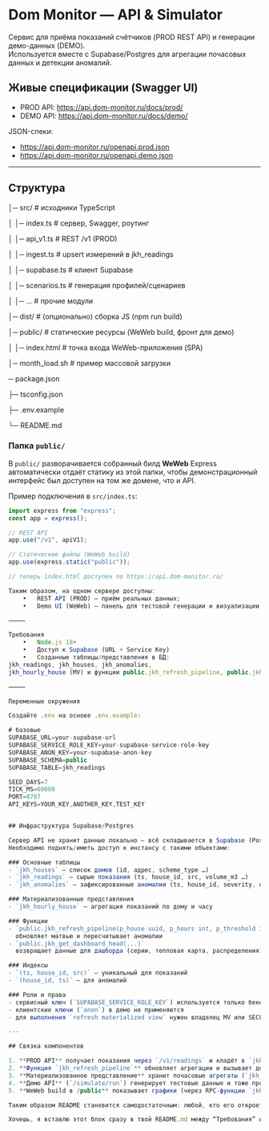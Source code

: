 # Dom Monitor — API & Simulator

Сервис для приёма показаний счётчиков (PROD REST API) и генерации демо-данных (DEMO).  
Используется вместе с Supabase/Postgres для агрегации почасовых данных и детекции аномалий.

## Живые спецификации (Swagger UI)

- PROD API: https://api.dom-monitor.ru/docs/prod/
- DEMO API: https://api.dom-monitor.ru/docs/demo/

JSON-спеки:
- https://api.dom-monitor.ru/openapi.prod.json
- https://api.dom-monitor.ru/openapi.demo.json

---

## Структура

│─ src/                # исходники TypeScript

│  │─ index.ts         # сервер, Swagger, роутинг

│  │─ api_v1.ts        # REST /v1 (PROD)

│  │─ ingest.ts        # upsert измерений в jkh_readings

│  │─ supabase.ts      # клиент Supabase

│  │─ scenarios.ts     # генерация профилей/сценариев

│  │─ …                # прочие модули

│─ dist/               # (опционально) сборка JS (npm run build)

│─ public/             # статические ресурсы (WeWeb build, фронт для демо)

│  │─ index.html       # точка входа WeWeb-приложения (SPA)

│─ month_load.sh       # пример массовой загрузки

─ package.json


├─ tsconfig.json

├─ .env.example

└─ README.md

### Папка `public/`

В `public/` разворачивается собранный билд **WeWeb**
Express автоматически отдаёт статику из этой папки, чтобы демонстрационный интерфейс был доступен на том же домене, что и API.  

Пример подключения в `src/index.ts`:

```ts
import express from "express";
const app = express();

// REST API
app.use("/v1", apiV1);

// Статические файлы (WeWeb build)
app.use(express.static("public"));

// теперь index.html доступен по https://api.dom-monitor.ru/

Таким образом, на одном сервере доступны:
	•	REST API (PROD) — приём реальных данных;
	•	Demo UI (WeWeb) — панель для тестовой генерации и визуализации.

⸻

Требования
	•	Node.js 18+
	•	Доступ к Supabase (URL + Service Key)
	•	Созданные таблицы/представления в БД:
jkh_readings, jkh_houses, jkh_anomalies,
jkh_hourly_house (MV) и функции public.jkh_refresh_pipeline, public.jkh_get_dashboard_head.

⸻

Переменные окружения

Создайте .env на основе .env.example:

# базовые
SUPABASE_URL=your-supabase-url
SUPABASE_SERVICE_ROLE_KEY=your-supabase-service-role-key
SUPABASE_ANON_KEY=your-supabase-anon-key
SUPABASE_SCHEMA=public
SUPABASE_TABLE=jkh_readings

SEED_DAYS=7       
TICK_MS=60000     
PORT=8787
API_KEYS=YOUR_KEY,ANOTHER_KEY,TEST_KEY


## Инфраструктура Supabase/Postgres

Сервер API не хранит данные локально — всё складывается в Supabase (Postgres).  
Необходимо поднять/иметь доступ к инстансу с такими объектами:

### Основные таблицы
- `jkh_houses` — список домов (id, адрес, scheme_type …)
- `jkh_readings` — сырые показания (ts, house_id, src, volume_m3 …)
- `jkh_anomalies` — зафиксированные аномалии (ts, house_id, severity, delta_m3, deviation_pct …)

### Материализованные представления
- `jkh_hourly_house` — агрегация показаний по дому и часу

### Функции
- `public.jkh_refresh_pipeline(p_house uuid, p_hours int, p_threshold int)`  
  обновляет матвью и пересчитывает аномалии
- `public.jkh_get_dashboard_head(...)`  
  возвращает данные для дашборда (серии, тепловая карта, распределения)

### Индексы
- `(ts, house_id, src)` — уникальный для показаний
- `(house_id, ts)` — для аномалий

### Роли и права
- сервисный ключ (`SUPABASE_SERVICE_ROLE_KEY`) используется только бекендом
- клиентские ключи (`anon`) в демо не применяются
- для выполнения `refresh materialized view` нужен владелец MV или SECURITY DEFINER на функции

---

## Связка компонентов

1. **PROD API** получает показания через `/v1/readings` и кладёт в `jkh_readings`.
2. **Функция `jkh_refresh_pipeline`** обновляет агрегации и вызывает детекцию аномалий.
3. **Материализованное представление** хранит почасовые агрегаты (`jkh_hourly_house`).
4. **Демо API** (`/simulate/run`) генерирует тестовые данные и тоже прогоняет пайплайн.
5. **WeWeb build в /public** показывает графики (через RPC-функции `jkh_get_dashboard_head`).

Таким образом README становится самодостаточным: любой, кто его откроет, поймёт что нужно иметь в базе и как API взаимодействует с Supabase.

Хочешь, я вставлю этот блок сразу в твой README.md между “Требования” и “Переменные окружения”?

